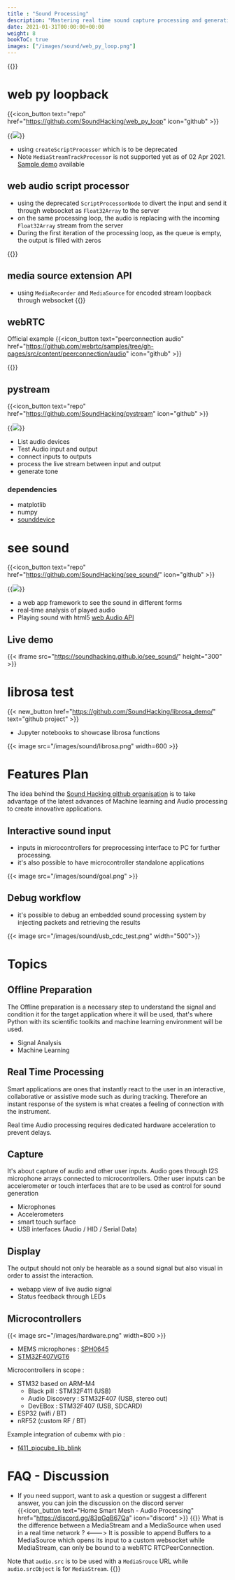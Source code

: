 ```yaml
---
title : "Sound Processing"
description: "Mastering real time sound capture processing and generation on embedded processors"
date: 2021-01-31T00:00:00+00:00
weight: 8
bookToC: true
images: ["/images/sound/web_py_loop.png"]
---
```

{{<load-photoswipe >}}

# web py loopback

{{<icon_button text="repo" href="https://github.com/SoundHacking/web_py_loop" icon="github" >}}

{{<image src="/images/sound/web_py_loop.png" >}}

* using `createScriptProcessor` which is to be deprecated
* Note `MediaStreamTrackProcessor` is not supported yet as of 02 Apr 2021. [Sample demo](https://github.com/webrtc/samples/blob/gh-pages/src/content/insertable-streams/audio-processing/js/main.js) available

## web audio script processor
* using the deprecated `ScriptProcessorNode` to divert the input and send it through websocket as `Float32Array` to the server
* on the same processing loop, the audio is replacing with the incoming `Float32Array` stream from the server
* During the first iteration of the processing loop, as the queue is empty, the output is filled with zeros

{{<gfigure src="/design/02_script_processor_loopback.svg" width="500px">}}

## media source extension API
* using `MediaRecorder` and `MediaSource` for encoded stream loopback through websocket
{{<gfigure src="/design/06_media_recorder_source_loopback.svg" width="400px">}}

## webRTC
Official example 
{{<icon_button text="peerconnection audio" href="https://github.com/webrtc/samples/tree/gh-pages/src/content/peerconnection/audio" icon="github" >}}

{{<gfigure src="/design/web_rtc.svg" width="300px">}}



## pystream
{{<icon_button text="repo" href="https://github.com/SoundHacking/pystream" icon="github" >}}

{{<image src="/images/sound/python_process.png" >}}

* List audio devices
* Test Audio input and output
* connect inputs to outputs
* process the live stream between input and output
* generate tone

### dependencies

* matplotlib
* numpy
* [sounddevice](https://python-sounddevice.readthedocs.io/)

# see sound

{{<icon_button text="repo" href="https://github.com/SoundHacking/see_sound/" icon="github" >}}

{{<image src="/images/sound/analyser.png" >}}

* a web app framework to see the sound in different forms
* real-time analysis of played audio
* Playing sound with html5 [web Audio API](https://www.w3.org/TR/webaudio/)
## Live demo

{{< iframe src="https://soundhacking.github.io/see_sound/" height="300" >}}

# librosa test

{{< new_button href="https://github.com/SoundHacking/librosa_demo/" text="github project" >}}

* Jupyter notebooks to showcase librosa functions

{{< image src="/images/sound/librosa.png" width=600 >}}

# Features Plan
The idea behind the [Sound Hacking github organisation](https://github.com/SoundHacking) is to take advantage of the latest advances of Machine learning and Audio processing to create innovative applications.

## Interactive sound input
* inputs in microcontrollers for preprocessing interface to PC for further processing.
* it's also possible to have microcontroller standalone applications

{{< image src="/images/sound/goal.png" >}}

## Debug workflow
* it's possible to debug an embedded sound processing system by injecting packets and retrieving  the results

{{< image src="/images/sound/usb_cdc_test.png" width="500">}}

# Topics
## Offline Preparation
The Offline preparation is a necessary step to understand the signal and condition it for the target application where it will be used, that's where Python with its scientific toolkits and machine learning environment will be used.
* Signal Analysis
* Machine Learning

## Real Time Processing
Smart applications are ones that instantly react to the user in an interactive, collaborative or assistive mode such as during tracking.
Therefore an instant response of the system is what creates a feeling of connection with the instrument.

Real time Audio processing requires dedicated hardware acceleration to prevent delays. 

## Capture
It's about capture of audio and other user inputs. Audio goes through  I2S microphone arrays connected to microcontrollers. Other user inputs can be accelerometer or touch interfaces that are to be used as control for sound generation
* Microphones
* Accelerometers
* smart touch surface
* USB interfaces (Audio / HID / Serial Data)

## Display
The output should not only be hearable as a sound signal but also visual in order to assist the interaction.
* webapp view of live audio signal
* Status feedback through LEDs

## Microcontrollers
{{< image src="/images/hardware.png" width=800 >}}

* MEMS microphones : [SPH0645](https://cdn-reichelt.de/documents/datenblatt/A300/DEBO_MEMS_MIC_DB_EN.pdf)
* [STM32F407VGT6](https://stm32-base.org/boards/STM32F407VGT6-STM32F4XX-M.html)

Microcontrollers in scope :

* STM32 based on ARM-M4
    * Black pill : STM32F411 (USB)
    * Audio Discovery : STM32F407 (USB, stereo out)
    * DevEBox : STM32F407 (USB, SDCARD)
* ESP32 (wifi / BT)
* nRF52 (custom RF / BT)

Example integration of cubemx with pio :
* [f411_piocube_lib_blink](https://github.com/STM32Libs/f411_piocube_lib_blink)

# FAQ - Discussion
* If you need support, want to ask a question or suggest a different answer, you can join the discussion on the discord server
{{<icon_button text="Home Smart Mesh - Audio Processing" href="https://discord.gg/83pGqB67Qa" icon="discord" >}}
{{<faq>}}
What is the difference between a MediaStream and a MediaSource when used in a real time network ?
<--->
It is possible to append Buffers to a MediaSource which opens its input to a custom websocket while MediaStream, can only be bound to a webRTC RTCPeerConnection.

Note that `audio.src` is to be used with a `MediaSrouce` URL while `audio.srcObject` is for `MediaStream`.
{{</faq>}}
